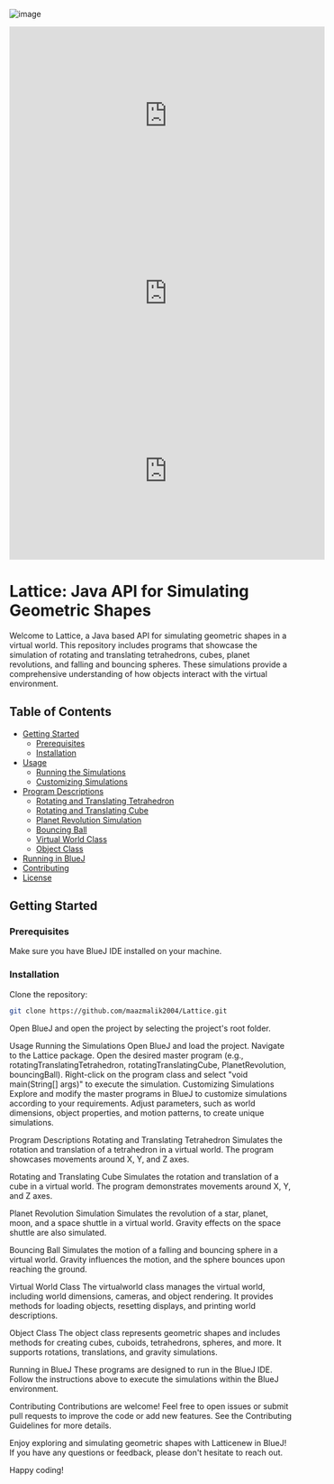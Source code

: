 ![image](https://github.com/maazmalik2004/Lattice-ASCII-based-3D-rendering/assets/128217421/c6691138-a826-46ed-a6f2-3a102f1d4bc4)
<iframe width="560" height="315" src="https://www.youtube.com/embed/mV583-0IyfI" frameborder="0" allowfullscreen></iframe>
<iframe width="560" height="315" src="https://www.youtube.com/embed/qDrFMk8I-2Q" frameborder="0" allowfullscreen></iframe>
<iframe width="560" height="315" src="https://www.youtube.com/embed/toLuPSYi8j4" frameborder="0" allowfullscreen></iframe>


# Lattice: Java API for Simulating Geometric Shapes

Welcome to Lattice, a Java based API for simulating geometric shapes in a virtual world. This repository includes programs that showcase the simulation of rotating and translating tetrahedrons, cubes, planet revolutions, and falling and bouncing spheres. These simulations provide a comprehensive understanding of how objects interact with the virtual environment.

## Table of Contents
- [Getting Started](#getting-started)
  - [Prerequisites](#prerequisites)
  - [Installation](#installation)
- [Usage](#usage)
  - [Running the Simulations](#running-the-simulations)
  - [Customizing Simulations](#customizing-simulations)
- [Program Descriptions](#program-descriptions)
  - [Rotating and Translating Tetrahedron](#rotating-and-translating-tetrahedron)
  - [Rotating and Translating Cube](#rotating-and-translating-cube)
  - [Planet Revolution Simulation](#planet-revolution-simulation)
  - [Bouncing Ball](#bouncing-ball)
  - [Virtual World Class](#virtual-world-class)
  - [Object Class](#object-class)
- [Running in BlueJ](#running-in-bluej)
- [Contributing](#contributing)
- [License](#license)

## Getting Started

### Prerequisites
Make sure you have BlueJ IDE installed on your machine.

### Installation
Clone the repository:

```bash
git clone https://github.com/maazmalik2004/Lattice.git
```

Open BlueJ and open the project by selecting the project's root folder.

Usage
Running the Simulations
Open BlueJ and load the project.
Navigate to the Lattice package.
Open the desired master program (e.g., rotatingTranslatingTetrahedron, rotatingTranslatingCube, PlanetRevolution, bouncingBall).
Right-click on the program class and select "void main(String[] args)" to execute the simulation.
Customizing Simulations
Explore and modify the master programs in BlueJ to customize simulations according to your requirements. Adjust parameters, such as world dimensions, object properties, and motion patterns, to create unique simulations.

Program Descriptions
Rotating and Translating Tetrahedron
Simulates the rotation and translation of a tetrahedron in a virtual world. The program showcases movements around X, Y, and Z axes.

Rotating and Translating Cube
Simulates the rotation and translation of a cube in a virtual world. The program demonstrates movements around X, Y, and Z axes.

Planet Revolution Simulation
Simulates the revolution of a star, planet, moon, and a space shuttle in a virtual world. Gravity effects on the space shuttle are also simulated.

Bouncing Ball
Simulates the motion of a falling and bouncing sphere in a virtual world. Gravity influences the motion, and the sphere bounces upon reaching the ground.

Virtual World Class
The virtualworld class manages the virtual world, including world dimensions, cameras, and object rendering. It provides methods for loading objects, resetting displays, and printing world descriptions.

Object Class
The object class represents geometric shapes and includes methods for creating cubes, cuboids, tetrahedrons, spheres, and more. It supports rotations, translations, and gravity simulations.

Running in BlueJ
These programs are designed to run in the BlueJ IDE. Follow the instructions above to execute the simulations within the BlueJ environment.

Contributing
Contributions are welcome! Feel free to open issues or submit pull requests to improve the code or add new features. See the Contributing Guidelines for more details.

Enjoy exploring and simulating geometric shapes with Latticenew in BlueJ! If you have any questions or feedback, please don't hesitate to reach out.

Happy coding!
